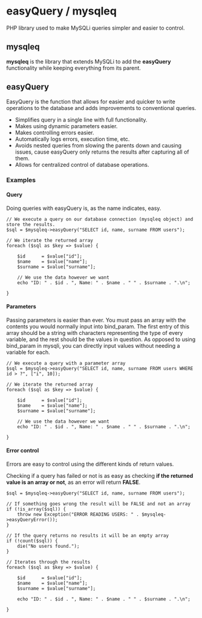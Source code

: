 # easyQuery / mysqleq
PHP library used to make MySQLi queries simpler and easier to control.

## mysqleq
**mysqleq** is the library that extends MySQLi to add the **easyQuery** functionality while keeping everything from its parent.

## easyQuery
EasyQuery is the function that allows for easier and quicker to write operations to the database and adds improvements to conventional queries.
- Simplifies query in a single line with full functionality.
- Makes using dynamic parameters easier.
- Makes controlling errors easier.
- Automatically logs errors, execution time, etc.
- Avoids nested queries from slowing the parents down and causing issues, cause easyQuery only returns the results after capturing all of them.
- Allows for centralized control of database operations.

### Examples

#### Query

Doing queries with easyQuery is, as the name indicates, easy.

~~~
// We execute a query on our database connection (mysqleq object) and store the results.
$sql = $mysqleq->easyQuery("SELECT id, name, surname FROM users");

// We iterate the returned array
foreach ($sql as $key => $value) {

	$id      = $value["id"];
	$name    = $value["name"];
	$surname = $value["surname"];

	// We use the data however we want
	echo "ID: " . $id . ", Name: " . $name . " " . $surname . ".\n";

}
~~~

#### Parameters

Passing parameters is easier than ever. You must pass an array with the contents you would normally input into bind_param.
The first entry of this array should be a string with characters representing the type of every variable, and the rest should be the values in question.
As opposed to using bind_param in mysqli, you can directly input values without needing a variable for each.

~~~
// We execute a query with a parameter array
$sql = $mysqleq->easyQuery("SELECT id, name, surname FROM users WHERE id > ?", ["i", 10]);

// We iterate the returned array
foreach ($sql as $key => $value) {

	$id      = $value["id"];
	$name    = $value["name"];
	$surname = $value["surname"];

	// We use the data however we want
	echo "ID: " . $id . ", Name: " . $name . " " . $surname . ".\n";

}
~~~

#### Error control

Errors are easy to control using the different kinds of return values.

Checking if a query has failed or not is as easy as checking **if the returned value is an array or not**, as an error will return **FALSE**.

~~~
$sql = $mysqleq->easyQuery("SELECT id, name, surname FROM users");

// If something goes wrong the result will be FALSE and not an array
if (!is_array($sql)) {
    throw new Exception("ERROR READING USERS: " . $mysqleq->easyQueryError());
}

// If the query returns no results it will be an empty array
if (!count($sql)) {
    die("No users found.");
}

// Iterates through the results
foreach ($sql as $key => $value) {

    $id      = $value["id"];
    $name    = $value["name"];
    $surname = $value["surname"];

    echo "ID: " . $id . ", Name: " . $name . " " . $surname . ".\n";

}
~~~